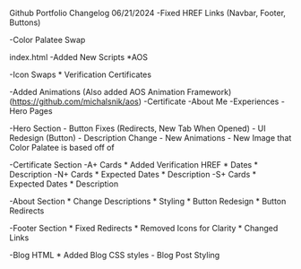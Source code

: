 Github Portfolio Changelog
06/21/2024
-Fixed HREF Links (Navbar, Footer, Buttons)

-Color Palatee Swap

index.html
-Added New Scripts
    *AOS

-Icon Swaps
    * Verification Certificates

-Added Animations (Also added AOS Animation Framework) (https://github.com/michalsnik/aos)
    -Certificate 
    -About Me
    -Experiences
    -Hero Pages

-Hero Section
    - Button Fixes (Redirects, New Tab When Opened)
    - UI Redesign (Button)
    - Description Change
    - New Animations
    - New Image that Color Palatee is based off of 

    
-Certificate Section
    -A+ Cards
        * Added Verification HREF
        * Dates
        * Description
    -N+ Cards
        * Expected Dates
        * Description
    -S+ Cards
        * Expected Dates
        * Description

-About Section 
    * Change Descriptions
    * Styling
    * Button Redesign 
    * Button Redirects

-Footer Section
    * Fixed Redirects
    * Removed Icons for Clarity
    * Changed Links

-Blog HTML
    * Added Blog CSS styles
        - Blog Post Styling